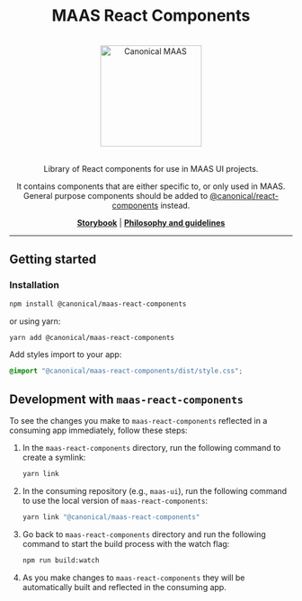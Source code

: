 <div align="center">

# MAAS React Components

<br />
<img src="https://assets.ubuntu.com/v1/142ae045-Canonical%20MAAS.png" alt="Canonical MAAS" width="180" />

<br />
<br />

Library of React components for use in MAAS UI projects.

It contains components that are either specific to, or only used in MAAS. <br /> General purpose components should be added to
[@canonical/react-components](https://github.com/canonical/react-components) instead.

 **[Storybook](https://canonical.github.io/maas-react-components/)** | **[Philosophy and guidelines](GUIDELINES.md)**

<hr />

</div>

## Getting started

### Installation

```bash
npm install @canonical/maas-react-components
```

or using yarn:
  
```bash
yarn add @canonical/maas-react-components
```

Add styles import to your app:

```css
@import "@canonical/maas-react-components/dist/style.css";
```

## Development with `maas-react-components`

To see the changes you make to `maas-react-components` reflected in a consuming app immediately, follow these steps:

1. In the `maas-react-components` directory, run the following command to create a symlink:

   ```bash
   yarn link
   ```

2. In the consuming repository (e.g., `maas-ui`), run the following command to use the local version of `maas-react-components`:

   ```bash
   yarn link "@canonical/maas-react-components"
   ```

3. Go back to `maas-react-components` directory and run the following command to start the build process with the watch flag:

   ```bash
   npm run build:watch
   ```

4. As you make changes to `maas-react-components` they will be automatically built and reflected in the consuming app.
